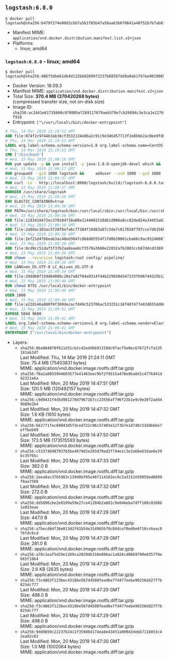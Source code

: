 ## `logstash:6.8.0`

```console
$ docker pull logstash@sha256:b479f274e00d3cbb7a5b1f85b47a56aab3b6f8641a40f52b7b7ab818a20b3174
```

-	Manifest MIME: `application/vnd.docker.distribution.manifest.list.v2+json`
-	Platforms:
	-	linux; amd64

### `logstash:6.8.0` - linux; amd64

```console
$ docker pull logstash@sha256:486f5dbe61db4d122bb82699f2237b88587dd9a0eb1f67ee90190659a2988c50
```

-	Docker Version: 18.09.3
-	Manifest MIME: `application/vnd.docker.distribution.manifest.v2+json`
-	Total Size: **370.4 MB (370420268 bytes)**  
	(compressed transfer size, not on-disk size)
-	Image ID: `sha256:ac2441e61735600c978005e7269117679aeb370e7cb26894c3e3ca1e1276f918`
-	Entrypoint: `["\/usr\/local\/bin\/docker-entrypoint"]`

```dockerfile
# Thu, 14 Mar 2019 21:19:52 GMT
ADD file:074f2c974463ab38cf3532134e8ba2c91c9e346457713f2e8b8e2ac0ee9fd83d in / 
# Thu, 14 Mar 2019 21:19:53 GMT
LABEL org.label-schema.schema-version=1.0 org.label-schema.name=CentOS Base Image org.label-schema.vendor=CentOS org.label-schema.license=GPLv2 org.label-schema.build-date=20190305
# Thu, 14 Mar 2019 21:19:53 GMT
CMD ["/bin/bash"]
# Wed, 15 May 2019 21:09:16 GMT
RUN yum update -y && yum install -y java-1.8.0-openjdk-devel which &&     yum clean all
# Wed, 15 May 2019 21:09:17 GMT
RUN groupadd --gid 1000 logstash &&     adduser --uid 1000 --gid 1000       --home-dir /usr/share/logstash --no-create-home       logstash
# Wed, 15 May 2019 21:09:37 GMT
RUN curl -Lo - http://localhost:8000/logstash/build//logstash-6.8.0.tar.gz |     tar zxf - -C /usr/share &&     mv /usr/share/logstash-6.8.0 /usr/share/logstash &&     chown --recursive logstash:logstash /usr/share/logstash/ &&     chown -R logstash:root /usr/share/logstash &&     chmod -R g=u /usr/share/logstash &&     find /usr/share/logstash -type d -exec chmod g+s {} \; &&     ln -s /usr/share/logstash /opt/logstash
# Wed, 15 May 2019 21:09:37 GMT
WORKDIR /usr/share/logstash
# Wed, 15 May 2019 21:09:38 GMT
ENV ELASTIC_CONTAINER=true
# Wed, 15 May 2019 21:09:38 GMT
ENV PATH=/usr/share/logstash/bin:/usr/local/sbin:/usr/local/bin:/usr/sbin:/usr/bin:/sbin:/bin
# Wed, 15 May 2019 21:09:38 GMT
ADD file:1183410472ec370104718a08e1144081518db1d006a8cc82de824a34455ab3f3 in config/pipelines.yml 
# Wed, 15 May 2019 21:09:38 GMT
ADD file:2a0dac103ac5f20f8efa6c77384f10d83a87c3de7c017658f787cce7d6156b76 in config/logstash.yml 
# Wed, 15 May 2019 21:09:38 GMT
ADD file:2ef21d4766eab3ac48ed3847c8b8d05554f1fd0b39061cba66c9ac93240087fa in config/ 
# Wed, 15 May 2019 21:09:38 GMT
ADD file:0cd9cc51daf5f37b2aa8aae8cf3570a3680e22852afb2803ccb87ddcd3369f52 in pipeline/logstash.conf 
# Wed, 15 May 2019 21:09:39 GMT
RUN chown --recursive logstash:root config/ pipeline/
# Wed, 15 May 2019 21:09:39 GMT
ENV LANG=en_US.UTF-8 LC_ALL=en_US.UTF-8
# Wed, 15 May 2019 21:09:39 GMT
ADD file:29dd60f159d64086c20a7a02f84a9314f44b2290304547233fb96744325b1245 in /usr/local/bin/ 
# Wed, 15 May 2019 21:09:40 GMT
RUN chmod 0755 /usr/local/bin/docker-entrypoint
# Wed, 15 May 2019 21:09:40 GMT
USER 1000
# Wed, 15 May 2019 21:09:40 GMT
ADD file:e22d146a880f0f369decacfd49c523706ac533251c16f48f477e83d655dd66bc in /usr/local/bin/ 
# Wed, 15 May 2019 21:09:41 GMT
EXPOSE 5044 9600
# Wed, 15 May 2019 21:09:41 GMT
LABEL org.label-schema.schema-version=1.0 org.label-schema.vendor=Elastic org.label-schema.name=logstash org.label-schema.version=6.8.0 org.label-schema.url=https://www.elastic.co/products/logstash org.label-schema.vcs-url=https://github.com/elastic/logstash-docker license=Elastic License
# Wed, 15 May 2019 21:09:41 GMT
ENTRYPOINT ["/usr/local/bin/docker-entrypoint"]
```

-	Layers:
	-	`sha256:8ba884070f611d31cb2c42eddb691319dc9facf5e0ec67672fcfa135181ab3df`  
		Last Modified: Thu, 14 Mar 2019 21:24:11 GMT  
		Size: 75.4 MB (75403831 bytes)  
		MIME: application/vnd.docker.image.rootfs.diff.tar.gzip
	-	`sha256:f8a2a8055944603577e41463eec9bf2f9515a476e8ba0d1c4776d41d92321e6a`  
		Last Modified: Mon, 20 May 2019 14:47:51 GMT  
		Size: 120.5 MB (120492157 bytes)  
		MIME: application/vnd.docker.image.rootfs.diff.tar.gzip
	-	`sha256:c9d9431f4d5d981278d79671b7cc23556af796f23b1e9c9e30f2add49089e2b4`  
		Last Modified: Mon, 20 May 2019 14:47:32 GMT  
		Size: 1.6 KB (1610 bytes)  
		MIME: application/vnd.docker.image.rootfs.diff.tar.gzip
	-	`sha256:662771fec60843d5fdced722c96c5f403e12f3b7e1d740c53d4bbbe7effbeb09`  
		Last Modified: Mon, 20 May 2019 14:47:50 GMT  
		Size: 173.5 MB (173515593 bytes)  
		MIME: application/vnd.docker.image.rootfs.diff.tar.gzip
	-	`sha256:c53374b98793765be4979d2e203d79ad2f744e1c3e3a60e63dae6e29bc35f65c`  
		Last Modified: Mon, 20 May 2019 14:47:33 GMT  
		Size: 382.0 B  
		MIME: application/vnd.docker.image.rootfs.diff.tar.gzip
	-	`sha256:2eea8ac3765983c139d8bf05e487114102ec0c2a3152e59959ad6899f8aa7508`  
		Last Modified: Mon, 20 May 2019 14:47:32 GMT  
		Size: 272.0 B  
		MIME: application/vnd.docker.image.rootfs.diff.tar.gzip
	-	`sha256:dd5896cbe2e8109a59e27ce41204b2a681c9e046eba7dff180c8108b1e033eae`  
		Last Modified: Mon, 20 May 2019 14:47:29 GMT  
		Size: 447.0 B  
		MIME: application/vnd.docker.image.rootfs.diff.tar.gzip
	-	`sha256:a7becd6df36e013d2f41b54e314965bf0c84dce70ed6e6f10cc6eac876fdc6cd`  
		Last Modified: Mon, 20 May 2019 14:47:29 GMT  
		Size: 281.0 B  
		MIME: application/vnd.docker.image.rootfs.diff.tar.gzip
	-	`sha256:a78c1eaf5d29e1269ca2029db310e896ac1a026cd06b9790e0357f9eb65f10b4`  
		Last Modified: Mon, 20 May 2019 14:47:29 GMT  
		Size: 2.6 KB (2635 bytes)  
		MIME: application/vnd.docker.image.rootfs.diff.tar.gzip
	-	`sha256:f3c4863f123bec4318be567d4508fead6e7fd477eebe90256dd27f7b825dc777`  
		Last Modified: Mon, 20 May 2019 14:47:29 GMT  
		Size: 498.0 B  
		MIME: application/vnd.docker.image.rootfs.diff.tar.gzip
	-	`sha256:f3c4863f123bec4318be567d4508fead6e7fd477eebe90256dd27f7b825dc777`  
		Last Modified: Mon, 20 May 2019 14:47:29 GMT  
		Size: 498.0 B  
		MIME: application/vnd.docker.image.rootfs.diff.tar.gzip
	-	`sha256:9dd0850c22237b2411f35986d174ea8e43451a00943debb711b053c42ea92c83`  
		Last Modified: Mon, 20 May 2019 14:47:30 GMT  
		Size: 1.0 MB (1002064 bytes)  
		MIME: application/vnd.docker.image.rootfs.diff.tar.gzip
